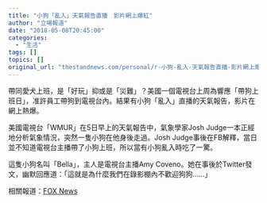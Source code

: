 ```yaml
---
title: "小狗「亂入」天氣報告直播　影片網上爆紅"
author: "立場報道"
date: "2018-05-08T20:45:00"
categories:
  - "生活"
tags: []
topics: []
original_url: "thestandnews.com/personal/r-小狗-亂入-天氣報告直播-影片網上爆紅"
---
```

帶同愛犬上班，是「好玩」抑或是「災難」？美國一個電視台上周為響應「帶狗上班日」，准許員工帶狗到電視台內。結果有小狗「亂入」直播的天氣報告，影片在網上熱爆。

美國電視台「WMUR」在5日早上的天氣報告中，氣象學家Josh Judge一本正經地分析氣象情況，突然一隻小狗在他身後走過。Josh Judge事後在FB解釋，當日並不知道電視台主播帶了小狗上班，所以當有小狗亂入時吃了一驚。

這隻小狗名叫「Bella」，主人是電視台主播Amy Coveno。她在事後於Twitter發文，幽默回應道：「這就是為什麼我們在錄影棚內不歡迎狗狗……」

相關報道：[FOX News](http://web.archive.org/web/20211229132616/http://www.foxnews.com/us/2018/05/07/dog-strolls-through-live-weather-forecast-in-new-hampshire.html)